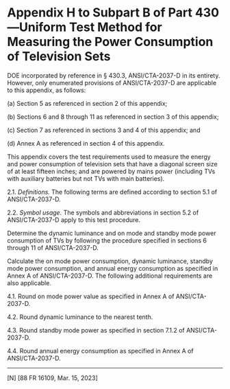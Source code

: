 # Appendix H to Subpart B of Part 430—Uniform Test Method for Measuring the Power Consumption of Television Sets


DOE incorporated by reference in § 430.3, ANSI/CTA-2037-D in its entirety. However, only enumerated provisions of ANSI/CTA-2037-D are applicable to this appendix, as follows:


(a) Section 5 as referenced in section 2 of this appendix;


(b) Sections 6 and 8 through 11 as referenced in section 3 of this appendix;


(c) Section 7 as referenced in sections 3 and 4 of this appendix; and


(d) Annex A as referenced in section 4 of this appendix.


This appendix covers the test requirements used to measure the energy and power consumption of television sets that have a diagonal screen size of at least fifteen inches; and are powered by mains power (including TVs with auxiliary batteries but not TVs with main batteries).


2.1. *Definitions.* The following terms are defined according to section 5.1 of ANSI/CTA-2037-D.


2.2. *Symbol usage.* The symbols and abbreviations in section 5.2 of ANSI/CTA-2037-D apply to this test procedure.


Determine the dynamic luminance and on mode and standby mode power consumption of TVs by following the procedure specified in sections 6 through 11 of ANSI/CTA-2037-D.


Calculate the on mode power consumption, dynamic luminance, standby mode power consumption, and annual energy consumption as specified in Annex A of ANSI/CTA-2037-D. The following additional requirements are also applicable.


4.1. Round on mode power value as specified in Annex A of ANSI/CTA-2037-D.


4.2. Round dynamic luminance to the nearest tenth.


4.3. Round standby mode power as specified in section 7.1.2 of ANSI/CTA-2037-D.


4.4. Round annual energy consumption as specified in Annex A of ANSI/CTA-2037-D.





---

[N] [88 FR 16109, Mar. 15, 2023]










